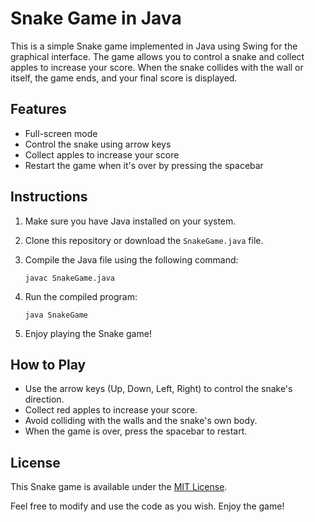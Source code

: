 # Snake Game in Java

This is a simple Snake game implemented in Java using Swing for the graphical interface. The game allows you to control a snake and collect apples to increase your score. When the snake collides with the wall or itself, the game ends, and your final score is displayed.

## Features

- Full-screen mode
- Control the snake using arrow keys
- Collect apples to increase your score
- Restart the game when it's over by pressing the spacebar

## Instructions

1. Make sure you have Java installed on your system.

2. Clone this repository or download the `SnakeGame.java` file.

3. Compile the Java file using the following command:

   ```
   javac SnakeGame.java
   ```

4. Run the compiled program:

   ```
   java SnakeGame
   ```

5. Enjoy playing the Snake game!

## How to Play

- Use the arrow keys (Up, Down, Left, Right) to control the snake's direction.
- Collect red apples to increase your score.
- Avoid colliding with the walls and the snake's own body.
- When the game is over, press the spacebar to restart.

## License

This Snake game is available under the [MIT License](LICENSE).

Feel free to modify and use the code as you wish. Enjoy the game!